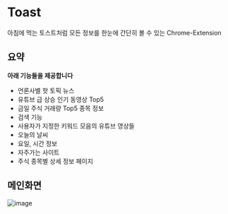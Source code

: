 # Toast    
아침에 먹는 토스트처럼 모든 정보를 한눈에 간단히 볼 수 있는 Chrome-Extension    
    
## 요약    
**아래 기능들을 제공합니다**    
- 언론사별 핫 토픽 뉴스    
- 유튜브 급 상승 인기 동영상 Top5    
- 금일 주식 거래량 Top5 종목 정보    
- 검색 기능    
- 사용자가 지정한 키워드 모음의 유튜브 영상들    
- 오늘의 날씨    
- 요일, 시간 정보    
- 자주가는 사이트    
- 주식 종목별 상세 정보 페이지       

## 메인화면    
![image](https://user-images.githubusercontent.com/29244603/159108268-b70ac3ca-1490-4682-90b4-7dae5d1ec304.png)
